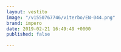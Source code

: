 ```yaml
---
layout: vestito
image: "/v1550767746/viterbo/EN-044.png"
brand: impero
date: 2019-02-21 16:49:49 +0000
published: false

---
```

